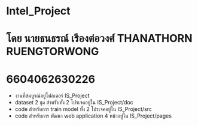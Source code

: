 # Intel_Project
# โดย นายธนธรณ์ เรืองต่อวงศ์ THANATHORN RUENGTORWONG
# 6604062630226
* งานที่สมบูรณ์อยู่โฟลเดอร์ IS_Project
* dataset 2 ชุด สำหรับทั้ง 2 โปรเจคอยู่ใน IS_Project/doc
* code สำหรับการ train model ทั้ง 2  โปรเจคอยู่ใน IS_Project/src
* code สำหรับการ พัฒนา web application 4 หน้าอยู่ใน IS_Project/pages
